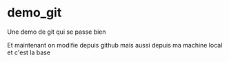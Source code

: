 # demo_git

Une demo de git qui se passe bien

Et maintenant on modifie depuis github
mais aussi depuis ma machine local
et c'est la base
